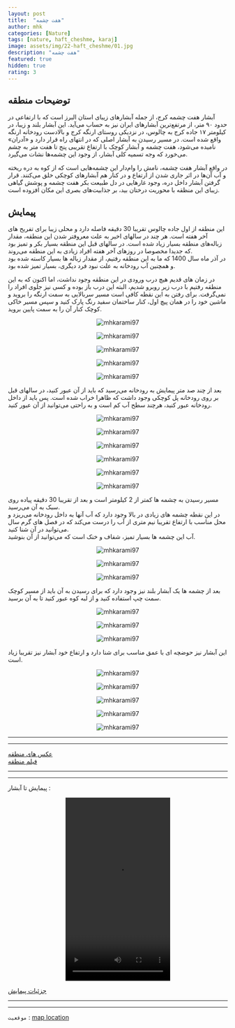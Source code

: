 ```yaml
---
layout: post
title:  "هفت چشمه"
author: mhk
categories: [Nature]
tags: [nature, haft_cheshme, karaj]
image: assets/img/22-haft_cheshme/01.jpg
description: "هفت چشمه"
featured: true
hidden: true
rating: 3
---
```


## توضیحات منطقه
 آبشار هفت چشمه کرج، از جمله آبشارهای زیبای استان البرز است که با ارتفاعی در حدود ۹۰ متر،‌ از مرتفع‌ترین آبشارهای ایران نیز به حساب می‌آید. این آبشار بلند و زیبا، در کیلومتر ۱۷ جاده کرج به چالوس، در نزدیکی روستای ارنگه کرج و بالادست رودخانه ارنگه واقع شده است. در مسیر رسیدن به آبشار اصلی که در انتهای راه قرار دارد و «آدران» نامیده می‌شود،‌ هفت چشمه و آبشار کوچک با ارتفاع تقریبی پنج تا هفت متر به چشم می‌خورد که وجه تسمیه کلی آبشار،‌ از وجود این چشمه‌ها نشات می‌گیرد.  

در واقع آبشار هفت چشمه، نامش را وام‌دار این چشمه‌هایی است که از کوه به دره ریخته و آب آن‌ها در اثر جاری شدن از ارتفاع و در کنار هم آبشارهای کوچکی خلق می‌کنند. قرار گرفتن آبشار داخل دره، وجود غارهایی در دل طبیعت بکر هفت چشمه و پوشش گیاهی زیبای این منظقه با محوریت درختان بید،‌ بر جذابیت‌های بصری این مکان افزوده است.  

## پیمایش
این منطقه از اول جاده چالوس تقریبا 30 دقیقه فاصله دارد و محلی زیبا برای تفریح های آخر هفته است. هر چند در سالهای اخیر به علت معروفتر شدن این منطقه، مقدار زباله‌های منطقه بسیار زیاد شده است. در سالهای قبل این منطقه بسیار بکر و تمیز بود که جدیدا مخصوصا در روزهای آخر هفته افراد زیادی به این منطقه می‌روند.  
در آذر ماه سال 1400 که ما به این منطقه رفتیم، از مقدار زباله ها بسیار کاسته شده بود و همچنین آب رودخانه به علت نبود فرد دیگری، بسیار تمیز شده بود.  

در زمان های قدیم هیچ درب ورودی در این منطقه وجود نداشت، اما اکنون که به این منطقه رفتیم با درب زیر روبرو شدیم، البته این درب باز بوده و کسی نیز جلوی افراد را نمی‌گرفت.
برای رفتن به این نقطه کافی است مسیر سربالایی به سمت ارنگه را بروید و ماشین خود را در همان پیچ اول، کنار ساختمان سفید رنگ پارک کنید و سپس مسیر خاکی کوچک کنار آن را به سمت پایین بروید.  

<p align="center">
  <img src="/assets/img/22-haft_cheshme/02.jpg" alt="mhkarami97" />
</p>

<p align="center">
  <img src="/assets/img/22-haft_cheshme/03.jpg" alt="mhkarami97" />
</p>

<p align="center">
  <img src="/assets/img/22-haft_cheshme/04.jpg" alt="mhkarami97" />
</p>

<p align="center">
  <img src="/assets/img/22-haft_cheshme/05.jpg" alt="mhkarami97" />
</p>

<p align="center">
  <img src="/assets/img/22-haft_cheshme/06.jpg" alt="mhkarami97" />
</p>

بعد از چند صد متر پیمایش به رودخانه می‌رسید که باید از آن عبور کنید، در سالهای قبل بر روی رودخانه پل کوچکی وجود داشت که ظاهرا خراب شده است. پس باید از داخل رودخانه عبور کنید، هرچند سطح آب کم است و به راحتی می‌توانید از آن عبور کنید.  

<p align="center">
  <img src="/assets/img/22-haft_cheshme/07.jpg" alt="mhkarami97" />
</p>

<p align="center">
  <img src="/assets/img/22-haft_cheshme/08.jpg" alt="mhkarami97" />
</p>

<p align="center">
  <img src="/assets/img/22-haft_cheshme/09.jpg" alt="mhkarami97" />
</p>

<p align="center">
  <img src="/assets/img/22-haft_cheshme/10.jpg" alt="mhkarami97" />
</p>

<p align="center">
  <img src="/assets/img/22-haft_cheshme/11.jpg" alt="mhkarami97" />
</p>

<p align="center">
  <img src="/assets/img/22-haft_cheshme/12.jpg" alt="mhkarami97" />
</p>

مسیر رسیدن به چشمه ها کمتر از 2 کیلومتر است و بعد از تقریبا 30 دقیقه پیاده روی سبک به آن می‌رسید.  
در این نقطه چشمه های زیادی در بالا وجود دارد که آب آنها به داخل رودخانه می‌ریزد و محل مناسب با ارتفاع تقریبا نیم متری از آب را درست می‌کند که در فصل های گرم سال می‌توانید در آن شنا کنید.  
آب این چشمه ها بسیار تمیز، شفاف و خنک است که می‌توانید از آن بنوشید.  

<p align="center">
  <img src="/assets/img/22-haft_cheshme/13.jpg" alt="mhkarami97" />
</p>

<p align="center">
  <img src="/assets/img/22-haft_cheshme/14.jpg" alt="mhkarami97" />
</p>

<p align="center">
  <img src="/assets/img/22-haft_cheshme/15.jpg" alt="mhkarami97" />
</p>

بعد از چشمه ها یک آبشار بلند نیز وجود دارد که برای رسیدن به آن باید از مسیر کوچک سمت چپ استفاده کنید و از لبه کوه عبور کنید تا به آن برسید.  

<p align="center">
  <img src="/assets/img/22-haft_cheshme/16.jpg" alt="mhkarami97" />
</p>

<p align="center">
  <img src="/assets/img/22-haft_cheshme/17.jpg" alt="mhkarami97" />
</p>

<p align="center">
  <img src="/assets/img/22-haft_cheshme/18.jpg" alt="mhkarami97" />
</p>

این آبشار نیز حوضچه ای با عمق مناسب برای شنا دارد و ارتفاع خود آبشار نیز تقریبا زیاد است.  

<p align="center">
  <img src="/assets/img/22-haft_cheshme/19.jpg" alt="mhkarami97" />
</p>

<p align="center">
  <img src="/assets/img/22-haft_cheshme/20.jpg" alt="mhkarami97" />
</p>

<p align="center">
  <img src="/assets/img/22-haft_cheshme/21.jpg" alt="mhkarami97" />
</p>

<p align="center">
  <img src="/assets/img/22-haft_cheshme/22.jpg" alt="mhkarami97" />
</p>

<p align="center">
  <img src="/assets/img/22-haft_cheshme/23.jpg" alt="mhkarami97" />
</p>

---
---

[عکس های منطقه](https://www.instagram.com/p/CW6EPL4IZWu/)  
[فیلم منطقه](https://www.instagram.com/p/CXDCx9FolG0/)  

---
---

پیمایش تا آبشار : 

<p align="center">
<video width="240" height="420" controls>
  <source src="/assets/img/22-haft_cheshme/01.mp4" type="video/mp4">
</video>
</p>

[جزئیات پیمایش](/assets/img/22-haft_cheshme/24.jpg)  

---
---

`موقعیت` : [map location](https://www.google.com/maps/place/Haft+Cheshmeh+Waterfall/@35.9334261,51.0782605,15z/data=!4m2!3m1!1s0x0:0x78b1012741221d1b?sa=X&ved=2ahUKEwixysGxzsD0AhXlSPEDHd24BOwQ_BJ6BAhqEAU)  